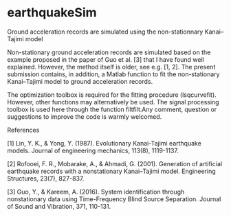 # earthquakeSim
Ground acceleration records are simulated using the non-stationnary Kanai–Tajimi model


Non-stationary ground acceleration records are simulated based on the example proposed in the paper of Guo et al. [3] that I have found well explained. However, the method itself is older, see e.g. [1, 2]. The present submission contains, in addition, a Matlab function to fit the non-stationary Kanai–Tajimi model to ground acceleration records.


The optimization toolbox is required for the fitting procedure (lsqcurvefit). However, other functions may alternatively be used. The signal processing toolbox is used here through the function filtfilt.Any comment, question or suggestions to improve the code is warmly welcomed.

References

[1] Lin, Y. K., & Yong, Y. (1987). Evolutionary Kanai-Tajimi earthquake models. Journal of engineering mechanics, 113(8), 1119-1137.

[2] Rofooei, F. R., Mobarake, A., & Ahmadi, G. (2001). Generation of artificial earthquake records with a nonstationary Kanai–Tajimi model. Engineering Structures, 23(7), 827-837.

[3] Guo, Y., & Kareem, A. (2016). System identification through nonstationary data using Time-Frequency Blind Source Separation. Journal of Sound and Vibration, 371, 110-131.
